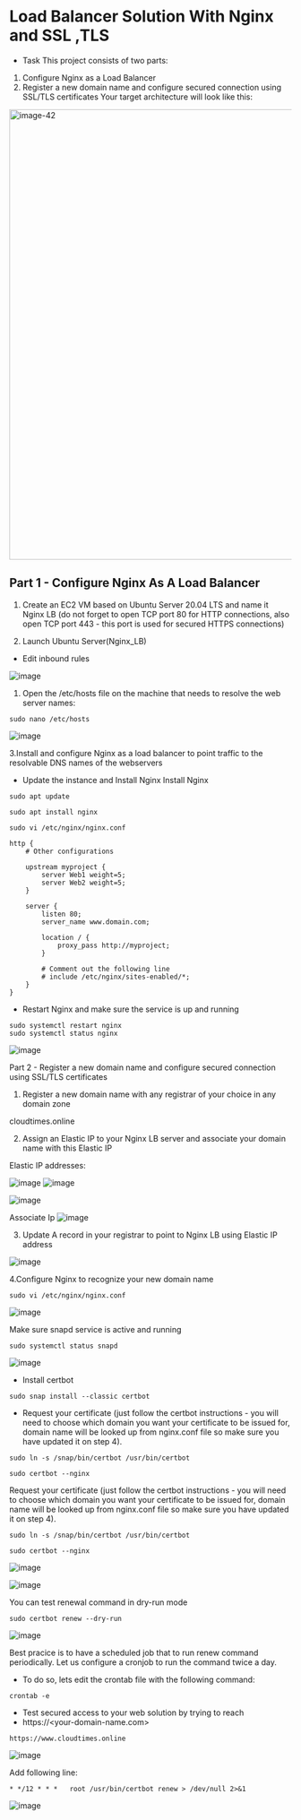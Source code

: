 # Load Balancer Solution With Nginx and SSL ,TLS

* Task
This project consists of two parts:

1. Configure Nginx as a Load Balancer
2. Register a new domain name and configure secured connection using SSL/TLS certificates
Your target architecture will look like this:

<img width="804" alt="image-42" src="https://github.com/user-attachments/assets/0f319c7f-04fb-4eec-87ee-e4d6918edfc2">

## Part 1 - Configure Nginx As A Load Balancer

1. Create an EC2 VM based on Ubuntu Server 20.04 LTS and name it Nginx LB (do not forget to open TCP port 80 for HTTP connections, also open TCP port 443 - this port is used for secured HTTPS connections)

2. Launch Ubuntu Server(Nginx_LB)
   


* Edit inbound rules

![image](https://github.com/user-attachments/assets/22c1c16e-6c26-4701-b682-8ea4e4fc68bb)

1. Open the /etc/hosts file on the machine that needs to resolve the web server names:
```
sudo nano /etc/hosts
```

![image](https://github.com/user-attachments/assets/d3cd90dc-4568-4789-9ca4-045c68f7551f)


3.Install and configure Nginx as a load balancer to point traffic to the resolvable DNS names of the webservers

* Update the instance and Install Nginx Install Nginx
```
sudo apt update
```


```
sudo apt install nginx
```

```
sudo vi /etc/nginx/nginx.conf
```


```
http {
    # Other configurations
    
    upstream myproject {
        server Web1 weight=5;
        server Web2 weight=5;
    }

    server {
        listen 80;
        server_name www.domain.com;

        location / {
            proxy_pass http://myproject;
        }

        # Comment out the following line
        # include /etc/nginx/sites-enabled/*;
    }
}

```


* Restart Nginx and make sure the service is up and running


```
sudo systemctl restart nginx
sudo systemctl status nginx
```
![image](https://github.com/user-attachments/assets/a606aeb8-7fa8-448b-9931-33b44340e1b0)



Part 2 - Register a new domain name and configure secured connection using SSL/TLS certificates
1.  Register a new domain name with any registrar of your choice in any domain zone

cloudtimes.online


2. Assign an Elastic IP to your Nginx LB server and associate your domain name with this Elastic IP


Elastic IP addresses:

![image](https://github.com/user-attachments/assets/cdb56af0-bf95-41b9-8d68-525466f570bf)
![image](https://github.com/user-attachments/assets/9fb59313-a9a7-4bd0-8f68-6e5857e9d315)

![image](https://github.com/user-attachments/assets/d7f715df-133c-4b40-acf7-edd75a95caa1)

Associate Ip
![image](https://github.com/user-attachments/assets/62d2ec2e-3235-4500-b3c7-8134a44fad68)


3. Update A record in your registrar to point to Nginx LB using Elastic IP address


![image](https://github.com/user-attachments/assets/4ec15567-7398-4aed-95ad-a780eff0c879)

4.Configure Nginx to recognize your new domain name

```
sudo vi /etc/nginx/nginx.conf
```
![image](https://github.com/user-attachments/assets/9ff8d1b2-caac-4ed0-85c7-47db0e2ffd2b)


Make sure snapd service is active and running


```
sudo systemctl status snapd

```
![image](https://github.com/user-attachments/assets/7cfeb394-365f-4e08-96cc-379c1492a1db)

* Install certbot
```
sudo snap install --classic certbot
```

* Request your certificate (just follow the certbot instructions - you will need to choose which domain you want your certificate to be issued for, domain name will be looked up from nginx.conf file so make sure you have updated it on step 4).

```
sudo ln -s /snap/bin/certbot /usr/bin/certbot
```
```
sudo certbot --nginx
```

Request your certificate (just follow the certbot instructions - you will need to choose which domain you want your certificate to be issued for, domain name will be looked up from nginx.conf file so make sure you have updated it on step 4).

```
sudo ln -s /snap/bin/certbot /usr/bin/certbot
```

```
sudo certbot --nginx
```
![image](https://github.com/user-attachments/assets/c40362fd-9606-416f-8dd2-52f9544f6b2f)






![image](https://github.com/user-attachments/assets/f29d01cc-852f-4dd6-8dde-049da1df79f0)

You can test renewal command in dry-run mode
```
sudo certbot renew --dry-run
```

![image](https://github.com/user-attachments/assets/ae27bb09-bf19-4e6e-a60b-6b707e42973b)

Best pracice is to have a scheduled job that to run renew command periodically. Let us configure a cronjob to run the command twice a day.

* To do so, lets edit the crontab file with the following command:

```
crontab -e
```
* Test secured access to your web solution by trying to reach
* https://<your-domain-name.com>

```
https://www.cloudtimes.online
```

![image](https://github.com/user-attachments/assets/1ddfd2ce-b28b-44d1-9681-e9e3821043d4)

Add following line:
```
* */12 * * *   root /usr/bin/certbot renew > /dev/null 2>&1
```
![image](https://github.com/user-attachments/assets/31f206fe-acfc-4d10-a834-1e0f3f368f89)



